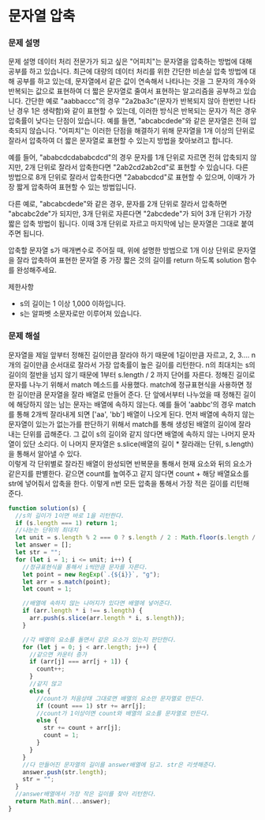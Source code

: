 # 문자열 압축

### 문제 설명

문제 설명
데이터 처리 전문가가 되고 싶은 "어피치"는 문자열을 압축하는 방법에 대해 공부를 하고 있습니다. 최근에 대량의 데이터 처리를 위한 간단한 비손실 압축 방법에 대해 공부를 하고 있는데, 문자열에서 같은 값이 연속해서 나타나는 것을 그 문자의 개수와 반복되는 값으로 표현하여 더 짧은 문자열로 줄여서 표현하는 알고리즘을 공부하고 있습니다.
간단한 예로 "aabbaccc"의 경우 "2a2ba3c"(문자가 반복되지 않아 한번만 나타난 경우 1은 생략함)와 같이 표현할 수 있는데, 이러한 방식은 반복되는 문자가 적은 경우 압축률이 낮다는 단점이 있습니다. 예를 들면, "abcabcdede"와 같은 문자열은 전혀 압축되지 않습니다. "어피치"는 이러한 단점을 해결하기 위해 문자열을 1개 이상의 단위로 잘라서 압축하여 더 짧은 문자열로 표현할 수 있는지 방법을 찾아보려고 합니다.

예를 들어, "ababcdcdababcdcd"의 경우 문자를 1개 단위로 자르면 전혀 압축되지 않지만, 2개 단위로 잘라서 압축한다면 "2ab2cd2ab2cd"로 표현할 수 있습니다. 다른 방법으로 8개 단위로 잘라서 압축한다면 "2ababcdcd"로 표현할 수 있으며, 이때가 가장 짧게 압축하여 표현할 수 있는 방법입니다.

다른 예로, "abcabcdede"와 같은 경우, 문자를 2개 단위로 잘라서 압축하면 "abcabc2de"가 되지만, 3개 단위로 자른다면 "2abcdede"가 되어 3개 단위가 가장 짧은 압축 방법이 됩니다. 이때 3개 단위로 자르고 마지막에 남는 문자열은 그대로 붙여주면 됩니다.

압축할 문자열 s가 매개변수로 주어질 때, 위에 설명한 방법으로 1개 이상 단위로 문자열을 잘라 압축하여 표현한 문자열 중 가장 짧은 것의 길이를 return 하도록 solution 함수를 완성해주세요.

제한사항

- s의 길이는 1 이상 1,000 이하입니다.
- s는 알파벳 소문자로만 이루어져 있습니다.

### 문제 해설

문자열을 제일 앞부터 정해진 길이만큼 잘라야 하기 때문에 1길이만큼 자르고, 2, 3.... n개의 길이만큼 순서대로 잘라서 가장 압축률이 높은 길이를 리턴한다. n의 최대치는 s의 길이의 절반을 넘지 않기 때문에 1부터 s.length / 2 까지 단어를 자른다. 정해진 길이로 문자를 나누기 위해서 match 메소드를 사용했다. match에 정규표현식을 사용하면 정한 길이만큼 문자열을 잘라 배열로 만들어 준다. 단 앞에서부터 나누었을 때 정해진 길이에 해당하지 않는 남는 문자는 배열에 속하지 않는다. 예를 들어 'aabbc'의 경우 match를 통해 2개씩 잘라내게 되면 ['aa', 'bb'] 배열이 나오게 된다. 먼저 배열에 속하지 않는 문자열이 있는가 없는가를 판단하기 위해서 match를 통해 생성된 배열의 길이에 잘라내는 단위를 곱해준다. 그 값이 s의 길이와 같지 않다면 배열에 속하지 않는 나머지 문자열이 있단 소리다. 이 나머지 문자열은 s.slice(배열의 길이 \* 잘라래는 단위, s.length)을 통해서 알아낼 수 있다.  
이렇게 각 단위별로 잘라진 배열이 완성되면 반복문을 통해서 현재 요소와 뒤의 요소가 같은지를 판별한다. 같으면 count를 높여주고 같지 않다면 count + 해당 배열요소를 str에 넣어줘서 압축을 한다. 이렇게 n번 모든 압축을 통해서 가장 적은 길이를 리턴해 준다.

```js
function solution(s) {
  //s의 길이가 1이면 바로 1을 리턴한다.
  if (s.length === 1) return 1;
  //나눈는 단위의 최대치
  let unit = s.length % 2 === 0 ? s.length / 2 : Math.floor(s.length / 2);
  let answer = [];
  let str = "";
  for (let i = 1; i <= unit; i++) {
    //정규표현식을 통해서 i씩만큼 문자를 자른다.
    let point = new RegExp(`.{${i}}`, "g");
    let arr = s.match(point);
    let count = 1;

    //배열에 속하지 않는 나머지가 있다면 배열에 넣어준다.
    if (arr.length * i !== s.length) {
      arr.push(s.slice(arr.length * i, s.length));
    }

    //각 배열의 요소를 돌면서 같은 요소가 있는지 판단한다.
    for (let j = 0; j < arr.length; j++) {
      //같으면 카운터 증가
      if (arr[j] === arr[j + 1]) {
        count++;
      }
      //같지 않고
      else {
        //count가 처음상태 그대로면 배열의 요소만 문자열로 만든다.
        if (count === 1) str += arr[j];
        //count가 1이상이면 count와 배열의 요소를 문자열로 만든다.
        else {
          str += count + arr[j];
          count = 1;
        }
      }
    }
    //다 만들어진 문자열의 길이를 answer배열에 담고. str은 리셋해준다.
    answer.push(str.length);
    str = "";
  }
  //answer배열에서 가장 작은 길이를 찾아 리턴한다.
  return Math.min(...answer);
}
```
